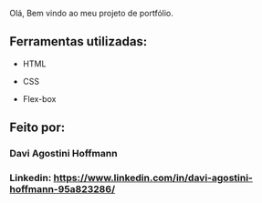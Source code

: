 Olá, Bem vindo ao meu projeto de portfólio.



## Ferramentas utilizadas:

* HTML

* CSS

* Flex-box

## Feito por:

### Davi Agostini Hoffmann

### Linkedin: https://www.linkedin.com/in/davi-agostini-hoffmann-95a823286/
